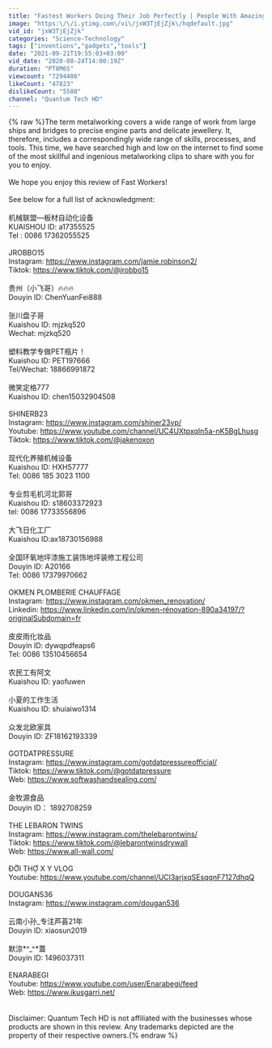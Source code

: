 ```yaml
---
title: "Fastest Workers Doing Their Job Perfectly | People With Amazing Skills"
image: "https:\/\/i.ytimg.com\/vi\/jxW3TjEjZjk\/hqdefault.jpg"
vid_id: "jxW3TjEjZjk"
categories: "Science-Technology"
tags: ["inventions","gadgets","tools"]
date: "2021-09-21T19:55:03+03:00"
vid_date: "2020-08-24T14:00:19Z"
duration: "PT8M6S"
viewcount: "7294486"
likeCount: "47823"
dislikeCount: "5580"
channel: "Quantum Tech HD"
---
```

{% raw %}The term metalworking covers a wide range of work from large ships and bridges to precise engine parts and delicate jewellery. It, therefore, includes a correspondingly wide range of skills, processes, and tools. This time, we have searched high and low on the internet to find some of the most skillful and ingenious metalworking clips to share with you for you to enjoy.<br /> <br />We hope you enjoy this review of Fast Workers!<br /> <br />See below for a full list of acknowledgment:<br /> <br />机械联盟—板材自动化设备<br />KUAISHOU ID: a17355525<br />Tel : 0086 17362055525<br /> <br />JROBBO15<br />Instagram: <a rel="nofollow" target="blank" href="https://www.instagram.com/jamie.robinson2/">https://www.instagram.com/jamie.robinson2/</a><br />Tiktok: <a rel="nofollow" target="blank" href="https://www.tiktok.com/@jrobbo15">https://www.tiktok.com/@jrobbo15</a><br /> <br />贵州（小飞哥）:fire::fire::fire:<br />Douyin ID: ChenYuanFei888<br /> <br />张川盘子哥<br />Kuaishou ID: mjzkq520<br />Wechat: mjzkq520<br /> <br />塑料教学专做PET瓶片！<br />Kuaishou ID: PET197666<br />Tel/Wechat: 18866991872<br /> <br />微笑定格777<br />Kuaishou ID: chen15032904508<br /> <br />SHINERB23<br />Instagram: <a rel="nofollow" target="blank" href="https://www.instagram.com/shiner23vp/">https://www.instagram.com/shiner23vp/</a><br />Youtube: <a rel="nofollow" target="blank" href="https://www.youtube.com/channel/UC4UXtpxqIn5a-nK5BgLhusg">https://www.youtube.com/channel/UC4UXtpxqIn5a-nK5BgLhusg</a><br />Tiktok: <a rel="nofollow" target="blank" href="https://www.tiktok.com/@jakenoxon">https://www.tiktok.com/@jakenoxon</a><br /> <br />现代化养殖机械设备<br />Kuaishou ID: HXH57777<br />Tel: 0086 185 3023 1100<br /> <br />专业剪毛机河北郭哥<br />Kuaishou ID: s18603372923<br />tel: 0086 17733556896<br /> <br />大飞日化工厂<br />Kuaishou ID:ax18730156988<br /> <br />全国环氧地坪漆施工装饰地坪装修工程公司<br />Douyin ID: A20166<br />Tel: 0086 17379970662<br /> <br />OKMEN PLOMBERIE CHAUFFAGE<br />Instagram:  <a rel="nofollow" target="blank" href="https://www.instagram.com/okmen_renovation/">https://www.instagram.com/okmen_renovation/</a><br />Linkedin: <a rel="nofollow" target="blank" href="https://www.linkedin.com/in/okmen-rénovation-890a34197/?originalSubdomain=fr">https://www.linkedin.com/in/okmen-rénovation-890a34197/?originalSubdomain=fr</a><br /> <br />皮皮雨化妆品<br />Douyin ID: dywqpdfeaps6<br />Tel: 0086 13510456654<br /> <br />农民工有阿文<br />Kuaishou ID: yaofuwen<br /> <br />小夏的工作生活<br />Kuaishou ID: shuiaiwo1314<br /> <br />众发北欧家具<br />Douyin ID: ZF18162193339<br /> <br />GOTDATPRESSURE<br />Instagram: <a rel="nofollow" target="blank" href="https://www.instagram.com/gotdatpressureofficial/">https://www.instagram.com/gotdatpressureofficial/</a><br />Tiktok: <a rel="nofollow" target="blank" href="https://www.tiktok.com/@gotdatpressure">https://www.tiktok.com/@gotdatpressure</a><br />Web: <a rel="nofollow" target="blank" href="https://www.softwashandsealing.com/">https://www.softwashandsealing.com/</a><br /> <br />金牧源食品<br />Douyin ID： 1892708259<br /> <br />THE LEBARON TWINS<br />Instagram: <a rel="nofollow" target="blank" href="https://www.instagram.com/thelebarontwins/">https://www.instagram.com/thelebarontwins/</a><br />Tiktok: <a rel="nofollow" target="blank" href="https://www.tiktok.com/@lebarontwinsdrywall">https://www.tiktok.com/@lebarontwinsdrywall</a><br />Web: <a rel="nofollow" target="blank" href="https://www.all-wall.com/">https://www.all-wall.com/</a><br /> <br />ĐỜI THỢ X Y VLOG<br />Youtube: <a rel="nofollow" target="blank" href="https://www.youtube.com/channel/UCl3arjxqSEsqqnF7127dhqQ">https://www.youtube.com/channel/UCl3arjxqSEsqqnF7127dhqQ</a><br /> <br />DOUGAN536<br />Instagram: <a rel="nofollow" target="blank" href="https://www.instagram.com/dougan536">https://www.instagram.com/dougan536</a><br /> <br />云南小孙_专注芦荟21年<br />Douyin ID: xiaosun2019<br /> <br />默涼*^_^*蓋<br />Douyin ID: 1496037311<br /> <br />ENARABEGI<br />Youtube: <a rel="nofollow" target="blank" href="https://www.youtube.com/user/Enarabegi/feed">https://www.youtube.com/user/Enarabegi/feed</a><br />Web: <a rel="nofollow" target="blank" href="https://www.ikusgarri.net/">https://www.ikusgarri.net/</a><br /> <br /> <br />Disclaimer: Quantum Tech HD is not affiliated with the businesses whose products are shown in this review. Any trademarks depicted are the property of their respective owners.{% endraw %}

